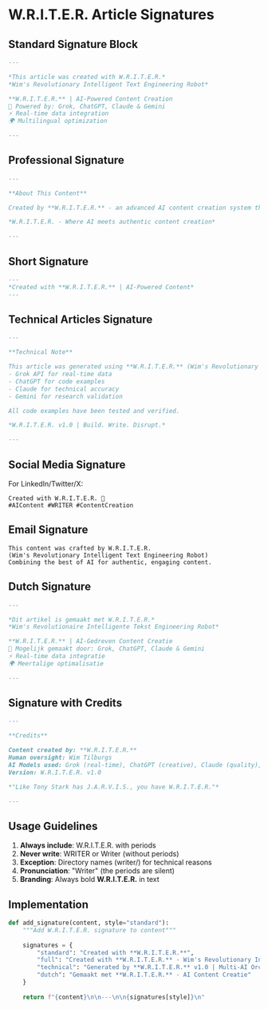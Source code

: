 # W.R.I.T.E.R. Article Signatures

## Standard Signature Block

```markdown
---

*This article was created with W.R.I.T.E.R.*  
*Wim's Revolutionary Intelligent Text Engineering Robot*

**W.R.I.T.E.R.** | AI-Powered Content Creation  
🤖 Powered by: Grok, ChatGPT, Claude & Gemini  
⚡ Real-time data integration  
🌍 Multilingual optimization  

---
```

## Professional Signature

```markdown
---

**About This Content**

Created by **W.R.I.T.E.R.** - an advanced AI content creation system that combines multiple language models for optimal results. This article leverages real-time data from Grok, creative writing from ChatGPT, nuanced analysis from Claude, and research capabilities from Gemini.

*W.R.I.T.E.R. - Where AI meets authentic content creation*

---
```

## Short Signature

```markdown
---
*Created with **W.R.I.T.E.R.** | AI-Powered Content*
---
```

## Technical Articles Signature

```markdown
---

**Technical Note**

This article was generated using **W.R.I.T.E.R.** (Wim's Revolutionary Intelligent Text Engineering Robot), which orchestrates:
- Grok API for real-time data
- ChatGPT for code examples
- Claude for technical accuracy
- Gemini for research validation

All code examples have been tested and verified.

*W.R.I.T.E.R. v1.0 | Build. Write. Disrupt.*

---
```

## Social Media Signature

For LinkedIn/Twitter/X:
```
Created with W.R.I.T.E.R. 🤖
#AIContent #WRITER #ContentCreation
```

## Email Signature

```
This content was crafted by W.R.I.T.E.R.
(Wim's Revolutionary Intelligent Text Engineering Robot)
Combining the best of AI for authentic, engaging content.
```

## Dutch Signature

```markdown
---

*Dit artikel is gemaakt met W.R.I.T.E.R.*  
*Wim's Revolutionaire Intelligente Tekst Engineering Robot*

**W.R.I.T.E.R.** | AI-Gedreven Content Creatie  
🤖 Mogelijk gemaakt door: Grok, ChatGPT, Claude & Gemini  
⚡ Real-time data integratie  
🌍 Meertalige optimalisatie  

---
```

## Signature with Credits

```markdown
---

**Credits**

Content created by: **W.R.I.T.E.R.**  
Human oversight: Wim Tilburgs  
AI Models used: Grok (real-time), ChatGPT (creative), Claude (quality), Gemini (research)  
Version: W.R.I.T.E.R. v1.0  

*"Like Tony Stark has J.A.R.V.I.S., you have W.R.I.T.E.R."*

---
```

## Usage Guidelines

1. **Always include**: W.R.I.T.E.R. with periods
2. **Never write**: WRITER or Writer (without periods)
3. **Exception**: Directory names (writer/) for technical reasons
4. **Pronunciation**: "Writer" (the periods are silent)
5. **Branding**: Always bold **W.R.I.T.E.R.** in text

## Implementation

```python
def add_signature(content, style="standard"):
    """Add W.R.I.T.E.R. signature to content"""
    
    signatures = {
        "standard": "Created with **W.R.I.T.E.R.**",
        "full": "Created with **W.R.I.T.E.R.** - Wim's Revolutionary Intelligent Text Engineering Robot",
        "technical": "Generated by **W.R.I.T.E.R.** v1.0 | Multi-AI Orchestration",
        "dutch": "Gemaakt met **W.R.I.T.E.R.** - AI Content Creatie"
    }
    
    return f"{content}\n\n---\n\n{signatures[style]}\n"
```